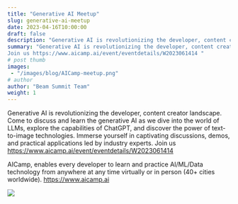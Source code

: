 ```yaml
---
title: "Generative AI Meetup"
slug: generative-ai-meetup
date: 2023-04-16T10:00:00
draft: false
description: "Generative AI is revolutionizing the developer, content creator landscape. Come to discuss and learn the generative AI as we dive into the world of LLMs, explore the capabilities of ChatGPT, and discover the power of text-to-image technologies. Immerse yourself in captivating discussions, demos, and practical applications led by industry experts."
summary: "Generative AI is revolutionizing the developer, content creator landscape. Come to discuss and learn the generative AI as we dive into the world of LLMs, explore the capabilities of ChatGPT, and discover the power of text-to-image technologies. Immerse yourself in captivating discussions, demos, and practical applications led by industry experts. 
Join us https://www.aicamp.ai/event/eventdetails/W2023061414 "
# post thumb
images: 
 - "/images/blog/AICamp-meetup.png"
# author
author: "Beam Summit Team"
weight: 1
---
```






Generative AI is revolutionizing the developer, content creator landscape. Come to discuss and learn the generative AI as we dive into the world of LLMs, explore the capabilities of ChatGPT, and discover the power of text-to-image technologies. Immerse yourself in captivating discussions, demos, and practical applications led by industry experts. 
Join us https://www.aicamp.ai/event/eventdetails/W2023061414 

AICamp, enables every developer to learn and practice AI/ML/Data technology from anywhere at any time virtually or in person (40+ cities worldwide). https://www.aicamp.ai


<img src="/images/blog/AICamp-meetup.png" class="img-fluid mx-auto d-block" >